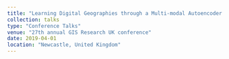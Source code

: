 ```yaml
---
title: "Learning Digital Geographies through a Multi-modal Autoencoder."
collection: talks
type: "Conference Talks"
venue: "27th annual GIS Research UK conference"
date: 2019-04-01
location: "Newcastle, United Kingdom"
---
```

